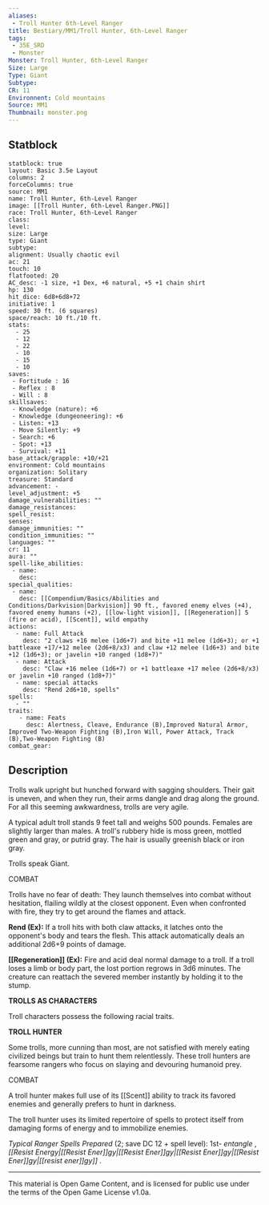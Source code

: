 ```yaml
---
aliases:
 - Troll Hunter 6th-Level Ranger
title: Bestiary/MM1/Troll Hunter, 6th-Level Ranger
tags: 
 - 35E_SRD
 - Monster
Monster: Troll Hunter, 6th-Level Ranger
Size: Large
Type: Giant
Subtype: 
CR: 11
Environnent: Cold mountains
Source: MM1
Thumbnail: monster.png
---
```


## Statblock

```statblock
statblock: true
layout: Basic 3.5e Layout
columns: 2
forceColumns: true
source: MM1 
name: Troll Hunter, 6th-Level Ranger
image: [[Troll Hunter, 6th-Level Ranger.PNG]]
race: Troll Hunter, 6th-Level Ranger
class: 
level: 
size: Large
type: Giant
subtype: 
alignment: Usually chaotic evil
ac: 21
touch: 10
flatfooted: 20
AC_desc: -1 size, +1 Dex, +6 natural, +5 +1 chain shirt
hp: 130
hit_dice: 6d8+6d8+72
initiative: 1
speed: 30 ft. (6 squares)
space/reach: 10 ft./10 ft.
stats:
  - 25
  - 12
  - 22
  - 10
  - 15
  - 10
saves:
 - Fortitude : 16
 - Reflex : 8
 - Will : 8
skillsaves:
 - Knowledge (nature): +6
 - Knowledge (dungeoneering): +6
 - Listen: +13
 - Move Silently: +9
 - Search: +6
 - Spot: +13
 - Survival: +11
base_attack/grapple: +10/+21
environment: Cold mountains
organization: Solitary
treasure: Standard
advancement: -
level_adjustment: +5
damage_vulnerabilities: ""
damage_resistances: 
spell_resist: 
senses: 
damage_immunities: ""
condition_immunities: ""
languages: ""
cr: 11
aura: ""
spell-like_abilities:
 - name: 
   desc: 
special_qualities:
 - name:
   desc: [[Compendium/Basics/Abilities and Conditions/Darkvision|Darkvision]] 90 ft., favored enemy elves (+4), favored enemy humans (+2), [[low-light vision]], [[Regeneration]] 5 (fire or acid), [[Scent]], wild empathy
actions:
  - name: Full Attack
    desc: "2 claws +16 melee (1d6+7) and bite +11 melee (1d6+3); or +1 battleaxe +17/+12 melee (2d6+8/x3) and claw +12 melee (1d6+3) and bite +12 (1d6+3); or javelin +10 ranged (1d8+7)"
  - name: Attack
    desc: "Claw +16 melee (1d6+7) or +1 battleaxe +17 melee (2d6+8/x3) or javelin +10 ranged (1d8+7)"
  - name: special attacks
    desc: "Rend 2d6+10, spells"
spells:
  - ""
traits:
   - name: Feats
     desc: Alertness, Cleave, Endurance (B),Improved Natural Armor, Improved Two-Weapon Fighting (B),Iron Will, Power Attack, Track (B),Two-Weapon Fighting (B)
combat_gear:  
```

## Description



Trolls walk upright but hunched forward with sagging shoulders. Their gait is uneven, and when they run, their arms dangle and drag along the ground. For all this seeming awkwardness, trolls are very agile.

A typical adult troll stands 9 feet tall and weighs 500 pounds. Females are slightly larger than males. A troll's rubbery hide is moss green, mottled green and gray, or putrid gray. The hair is usually greenish black or iron gray.

Trolls speak Giant.

COMBAT

Trolls have no fear of death: They launch themselves into combat without hesitation, flailing wildly at the closest opponent. Even when confronted with fire, they try to get around the flames and attack.


**Rend (Ex):** If a troll hits with both claw attacks, it latches onto the opponent's body and tears the flesh. This attack automatically deals an additional 2d6+9 points of damage.


**[[Regeneration]] (Ex):** Fire and acid deal normal damage to a troll. If a troll loses a limb or body part, the lost portion regrows in 3d6 minutes. The creature can reattach the severed member instantly by holding it to the stump.


**TROLLS AS CHARACTERS**


Troll characters possess the following racial traits.


**TROLL HUNTER**


Some trolls, more cunning than most, are not satisfied with merely eating civilized beings but train to hunt them relentlessly. These troll hunters are fearsome rangers who focus on slaying and devouring humanoid prey.

COMBAT

A troll hunter makes full use of its [[Scent]] ability to track its favored enemies and generally prefers to hunt in darkness.

The troll hunter uses its limited repertoire of spells to protect itself from damaging forms of energy and to immobilize enemies.


*Typical Ranger Spells Prepared* (2; save DC 12 + spell level): 1st- *entangle* , *[[Resist Energy|[[Resist Ener]]gy|[[Resist Ener]]gy|[[Resist Ener]]gy|[[Resist Ener]]gy|[[resist ener]]gy]]* .

---

This material is Open Game Content, and is licensed for public use under the terms of the Open Game License v1.0a.
